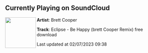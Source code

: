 ## Currently Playing on SoundCloud

[<img align="left" width="100" src="https://i1.sndcdn.com/artworks-c2qq7jYukWjbCD9i-PGrJaA-t500x500.jpg">](https://soundcloud.com/djbrettcooper/eclipse-be-happy-brett-cooper-remix-1)

**Artist**: Brett Cooper 

**Track**: Eclipse - Be Happy (brett Cooper Remix) free download

Last updated at 02/07/2023 09:38
